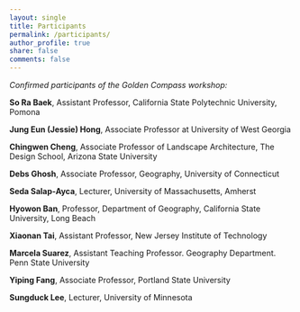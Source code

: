 ```yaml
---
layout: single
title: Participants
permalink: /participants/
author_profile: true
share: false
comments: false
---
```


_Confirmed participants of the Golden Compass workshop:_

**So Ra Baek**,	Assistant Professor, California State Polytechnic University, Pomona

**Jung Eun (Jessie) Hong**,	Associate Professor at University of West Georgia

**Chingwen Cheng**,	Associate Professor of Landscape Architecture, The Design School, Arizona State University 

**Debs Ghosh**,	Associate Professor, Geography, University of Connecticut

**Seda Salap-Ayca**, Lecturer, University of Massachusetts, Amherst

**Hyowon Ban**,	Professor, Department of Geography, California State University, Long Beach

**Xiaonan Tai**,	Assistant Professor, New Jersey Institute of Technology

**Marcela Suarez**,	Assistant Teaching Professor. Geography Department. Penn State University

**Yiping Fang**,	Associate Professor, Portland State University

**Sungduck Lee**,	Lecturer, University of Minnesota
